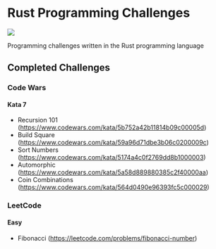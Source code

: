 # Rust Programming Challenges
![](https://github.com/jsextonn/rust-challenges/workflows/build/badge.svg)  

Programming challenges written in the Rust programming language

## Completed Challenges

### Code Wars
#### Kata 7
- Recursion 101 (https://www.codewars.com/kata/5b752a42b11814b09c00005d)
- Build Square (https://www.codewars.com/kata/59a96d71dbe3b06c0200009c)
- Sort Numbers (https://www.codewars.com/kata/5174a4c0f2769dd8b1000003)
- Automorphic (https://www.codewars.com/kata/5a58d889880385c2f40000aa)
- Coin Combinations (https://www.codewars.com/kata/564d0490e96393fc5c000029)

### LeetCode
#### Easy
- Fibonacci (https://leetcode.com/problems/fibonacci-number)
